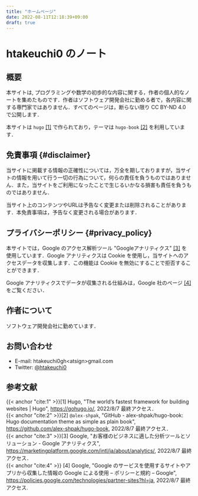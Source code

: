 ```yaml
---
title: "ホームページ"
date: 2022-08-11T12:18:39+09:00
draft: true
---
```


# htakeuchi0 のノート

## 概要

本サイトは,  プログラミングや数学の初歩的な内容に関する，作者の個人的なノートを集めたものです．作者はソフトウェア開発会社に勤める者で，各内容に関する専門家ではありません．すべてのページは，断らない限り CC BY-ND 4.0 で公開します．

本サイトは `hugo` [[1]](#cite:1) で作られており，テーマは `hugo-book` [[2]](#cite:2) を利用しています．

## 免責事項 {#disclaimer}

当サイトに掲載する情報の正確性については，万全を期しておりますが，当サイトの情報を用いて行う一切の行為について，何らの責任を負うものではありません．また，当サイトをご利用になったことで生じるいかなる損害も責任を負うものではありません．

当サイト上のコンテンツやURLは予告なく変更または削除されることがあります．本免責事項は，予告なく変更される場合があります．

## プライバシーポリシー {#privacy_policy}

本サイトでは，Google のアクセス解析ツール "Googleアナリティクス" [[3]](#cite:3) を使用しています．Google アナリティクスは Cookie を使用し，当サイトへのアクセスデータを収集します．この機能は Cookie を無効にすることで拒否することができます．

Google アナリティクスでデータが収集される仕組みは，Google 社のページ [[4]](#cite:4) をご覧ください．

## 作者について

ソフトウェア開発会社に勤めています．

## お問い合わせ

* E-mail: htakeuchi0gh&lt;atsign&gt;gmail.com
* Twitter: [@htakeuchi0](https://twitter.com/htakeuchi0)

## 参考文献

{{< anchor "cite:1" >}}[1] Hugo, "The world’s fastest framework for building websites | Hugo", https://gohugo.io/, 2022/8/7 最終アクセス．    
{{< anchor "cite:2" >}}[2] `@alex-shpak`, "GitHub - alex-shpak/hugo-book: Hugo documentation theme as simple as plain book", https://github.com/alex-shpak/hugo-book, 2022/8/7 最終アクセス．     
{{< anchor "cite:3" >}}[3] Google, "お客様のビジネスに適した分析ツールとソリューション - Google アナリティクス", https://marketingplatform.google.com/intl/ja/about/analytics/, 2022/8/7 最終アクセス．    
{{< anchor "cite:4" >}}
[4] Google, "Google のサービスを使用するサイトやアプリから収集した情報の Google による使用 – ポリシーと規約 – Google", https://policies.google.com/technologies/partner-sites?hl=ja, 2022/8/7 最終アクセス.


